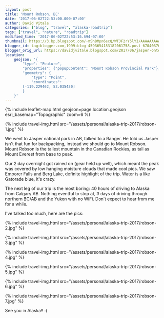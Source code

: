 ```yaml
---
layout: post
title: 'Mount Robson, BC'
date: '2017-06-02T22:53:00.000-07:00'
author: David Vitale
categories: ["blog", "travel", "alaska-roadtrip"]
tags: ["travel", "nature", "roadtrip"]
modified_time: '2017-06-02T22:53:16.694-07:00'
thumbnail: https://3.bp.blogspot.com/-mSh8Mpn6ecQ/WTJF2rY5lYI/AAAAAAAAAsU/13fBj1ElJvMLC-Zho8tmg1tdDVRRnG3pwCLcB/s72-c/IMG_4813_800x533.JPG
blogger_id: tag:blogger.com,1999:blog-4593654183182061758.post-6704037075117550826
blogger_orig_url: https://davidjvitale.blogspot.com/2017/06/jasper-onto-alaska.html
location:
    geojson: '{
        "type": "Feature",
        "properties": {"popupContent": "Mount Robson Provincial Park"},
        "geometry": {
            "type": "Point",
            "coordinates":
		[-119.229462, 53.035430]
        }
    }'
---
```


{% include leaflet-map.html
    geojson=page.location.geojson
    esri_basemap="Topographic"
    zoom=6
%}

{% include travel-img.html src="/assets/personal/alaska-trip-2017/robson-1.jpg" %}

 We went to Jasper national park in AB, talked to a Ranger. He told us Jasper isn't that fun for backpacking, instead we should go to Mount Robson. Mount Robson is the tallest mountain in the Canadian Rockies, as tall as Mount Everest from base to peak.

Our 2 day overnight got rained on (gear held up well), which meant the peak was covered by low hanging moisture clouds that made cool pics. We saw Emporer Falls and Berg Lake,  definite highlight of the  trip.  Water is a like Gatorade blue, it's crazy.

The next leg of our trip is the most boring: 40 hours of driving to Alaska from Calgary AB. Nothing eventful to stop at, 3 days of driving through northern BC/AB and the Yukon with no WiFi. Don't expect to hear from me for a while. 

I've talked too much, here are the pics:

{% include travel-img.html src="/assets/personal/alaska-trip-2017/robson-2.jpg" %}

{% include travel-img.html src="/assets/personal/alaska-trip-2017/robson-3.jpg" %}

{% include travel-img.html src="/assets/personal/alaska-trip-2017/robson-4.jpg" %}

{% include travel-img.html src="/assets/personal/alaska-trip-2017/robson-5.jpg" %}

{% include travel-img.html src="/assets/personal/alaska-trip-2017/robson-6.jpg" %}

{% include travel-img.html src="/assets/personal/alaska-trip-2017/robson-7.jpg" %}

See you in Alaska!! :)
